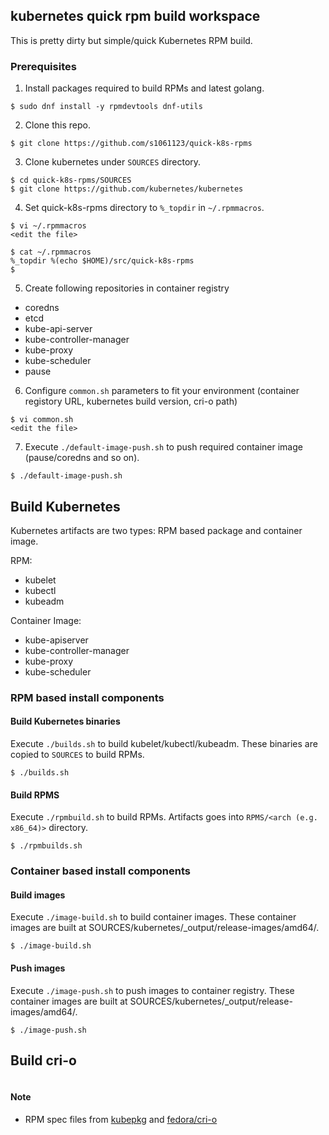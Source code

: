 ## kubernetes quick rpm build workspace

This is pretty dirty but simple/quick Kubernetes RPM build.

### Prerequisites

1. Install packages required to build RPMs and latest golang.

```
$ sudo dnf install -y rpmdevtools dnf-utils
```

2. Clone this repo.

```
$ git clone https://github.com/s1061123/quick-k8s-rpms
```

3. Clone kubernetes under `SOURCES` directory.

```
$ cd quick-k8s-rpms/SOURCES
$ git clone https://github.com/kubernetes/kubernetes
```

4. Set quick-k8s-rpms directory to `%_topdir` in `~/.rpmmacros`.

```
$ vi ~/.rpmmacros
<edit the file>

$ cat ~/.rpmmacros
%_topdir %(echo $HOME)/src/quick-k8s-rpms
$
```

5. Create following repositories in container registry

- coredns
- etcd
- kube-api-server
- kube-controller-manager
- kube-proxy
- kube-scheduler
- pause

6. Configure `common.sh` parameters to fit your environment (container registory URL, kubernetes build version, cri-o path)

```
$ vi common.sh
<edit the file>
```

7. Execute `./default-image-push.sh` to push required container image (pause/coredns and so on).
```
$ ./default-image-push.sh
```

## Build Kubernetes

Kubernetes artifacts are two types: RPM based package and container image.

RPM:

- kubelet
- kubectl
- kubeadm

Container Image:

- kube-apiserver
- kube-controller-manager
- kube-proxy
- kube-scheduler

### RPM based install components

#### Build Kubernetes binaries

Execute `./builds.sh` to build kubelet/kubectl/kubeadm. These binaries are copied to `SOURCES` to build RPMs.

```
$ ./builds.sh
```

#### Build RPMS

Execute `./rpmbuild.sh` to build RPMs. Artifacts goes into `RPMS/<arch (e.g. x86_64)>` directory.

```
$ ./rpmbuilds.sh
```

### Container based install components

#### Build images

Execute `./image-build.sh` to build container images. These container images are built at SOURCES/kubernetes/_output/release-images/amd64/.

```
$ ./image-build.sh
```

#### Push images

Execute `./image-push.sh` to push images to container registry. These container images are built at SOURCES/kubernetes/_output/release-images/amd64/.

```
$ ./image-push.sh
```

## Build cri-o 

```

```

#### Note
 
- RPM spec files from [kubepkg](https://github.com/kubernetes/release/tree/master/cmd/kubepkg) and [fedora/cri-o](https://src.fedoraproject.org/rpms/cri-o/blob/rawhide/f/cri-o.spec)
